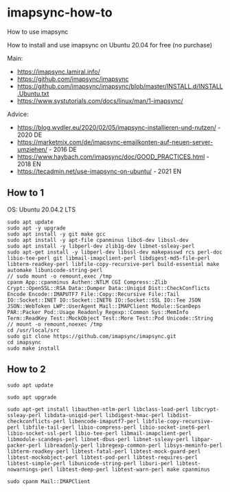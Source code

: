 # imapsync-how-to
How to use imapsync

How to install and use imapsync on Ubuntu 20.04 for free (no purchase)

Main:
- https://imapsync.lamiral.info/
- https://github.com/imapsync/imapsync
- https://github.com/imapsync/imapsync/blob/master/INSTALL.d/INSTALL.Ubuntu.txt
- https://www.systutorials.com/docs/linux/man/1-imapsync/


Advice:
- https://blog.wydler.eu/2020/02/05/imapsync-installieren-und-nutzen/ - 2020 DE
- https://marketmix.com/de/imapsync-emailkonten-auf-neuen-server-umziehen/ - 2016 DE
- https://www.haybach.com/imapsync/doc/GOOD_PRACTICES.html - 2018 EN
- https://tecadmin.net/use-imapsync-on-ubuntu/ - 2021 EN


## How to 1

OS: Ubuntu 20.04.2 LTS


```
sudo apt update
sudo apt -y upgrade
sudo apt install -y git make gcc
sudo apt install -y apt-file cpanminus libc6-dev libssl-dev
sudo apt install -y libperl-dev zlib1g-dev libnet-ssleay-perl
sudo apt-get install -y libperl-dev libssl-dev makepasswd rcs perl-doc libio-tee-perl git libmail-imapclient-perl libdigest-md5-file-perl libterm-readkey-perl libfile-copy-recursive-perl build-essential make automake libunicode-string-perl
// sudo mount -o remount,exec /tmp
cpanm App::cpanminus Authen::NTLM CGI Compress::Zlib Crypt::OpenSSL::RSA Data::Dumper Data::Uniqid Dist::CheckConflicts Encode Encode::IMAPUTF7 File::Copy::Recursive File::Tail IO::Socket::INET IO::Socket::INET6 IO::Socket::SSL IO::Tee JSON JSON::WebToken LWP::UserAgent Mail::IMAPClient Module::ScanDeps PAR::Packer Pod::Usage Readonly Regexp::Common Sys::MemInfo Term::ReadKey Test::MockObject Test::More Test::Pod Unicode::String
// mount -o remount,noexec /tmp
cd /usr/local/src
sudo git clone https://github.com/imapsync/imapsync.git
cd imapsync
sudo make install
```


## How to 2

```
sudo apt update

sudo apt upgrade

sudo apt-get install libauthen-ntlm-perl libclass-load-perl libcrypt-ssleay-perl libdata-uniqid-perl libdigest-hmac-perl libdist-checkconflicts-perl libencode-imaputf7-perl libfile-copy-recursive-perl libfile-tail-perl libio-compress-perl libio-socket-inet6-perl libio-socket-ssl-perl libio-tee-perl libmail-imapclient-perl libmodule-scandeps-perl libnet-dbus-perl libnet-ssleay-perl libpar-packer-perl libreadonly-perl libregexp-common-perl libsys-meminfo-perl libterm-readkey-perl libtest-fatal-perl libtest-mock-guard-perl libtest-mockobject-perl libtest-pod-perl libtest-requires-perl libtest-simple-perl libunicode-string-perl liburi-perl libtest-nowarnings-perl libtest-deep-perl libtest-warn-perl make cpanminus

sudo cpanm Mail::IMAPClient

```
